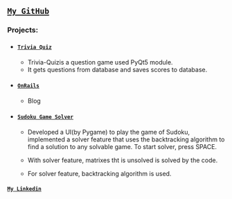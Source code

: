 


## [**`My GitHub`**](https://github.com/abdullahkavakli)

### Projects:

- #### [`Trivia Quiz`](https://github.com/abdullahkavakli/Trivia-Quiz)
    - Trivia-Quizis a question game used PyQt5 module. 
    - It gets questions from database and saves scores to database.

- #### [`OnRails`](https://github.com/abdullahkavakli/data-structures)
    -  Blog
- #### [`Sudoku Game Solver`](https://github.com/abdullahkavakli/data-structures)
    - Developed a UI(by Pygame) to play the game of Sudoku, implemented a solver feature that uses the backtracking algorithm to find a solution to any solvable game. To start solver, press SPACE.

    - With solver feature, matrixes tht is unsolved is solved by the code.

    - For solver feature, backtracking algorithm is used.
    
#### [**`My Linkedin`**](https://www.linkedin.com/in/abdullahkavakli/)

